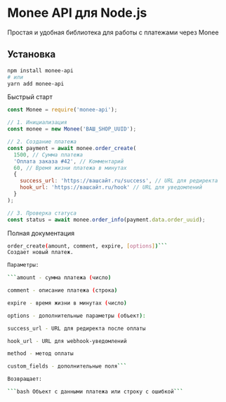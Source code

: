 # Monee API для Node.js

Простая и удобная библиотека для работы с платежами через Monee

## Установка

```bash
npm install monee-api
# или
yarn add monee-api
```
Быстрый старт
```javascript
const Monee = require('monee-api');

// 1. Инициализация
const monee = new Monee('ВАШ_SHOP_UUID');

// 2. Создание платежа
const payment = await monee.order_create(
  1500, // Сумма платежа
  'Оплата заказа #42', // Комментарий
  60, // Время жизни платежа в минутах
  {
    success_url: 'https://вашсайт.ru/success', // URL для редиректа
    hook_url: 'https://вашсайт.ru/hook' // URL для уведомлений
  }
);

// 3. Проверка статуса
const status = await monee.order_info(payment.data.order_uuid);
```
Полная документация
```bash
order_create(amount, comment, expire, [options])```
Создает новый платеж.

Параметры:

```amount - сумма платежа (число)

comment - описание платежа (строка)

expire - время жизни в минутах (число)

options - дополнительные параметры (объект):

success_url - URL для редиректа после оплаты

hook_url - URL для webhook-уведомлений

method - метод оплаты

custom_fields - дополнительные поля```

Возвращает:

```bash Объект с данными платежа или строку с ошибкой```
